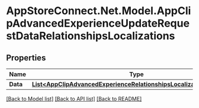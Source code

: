# AppStoreConnect.Net.Model.AppClipAdvancedExperienceUpdateRequestDataRelationshipsLocalizations

## Properties

Name | Type | Description | Notes
------------ | ------------- | ------------- | -------------
**Data** | [**List&lt;AppClipAdvancedExperienceRelationshipsLocalizationsDataInner&gt;**](AppClipAdvancedExperienceRelationshipsLocalizationsDataInner.md) |  | [optional] 

[[Back to Model list]](../README.md#documentation-for-models) [[Back to API list]](../README.md#documentation-for-api-endpoints) [[Back to README]](../README.md)

